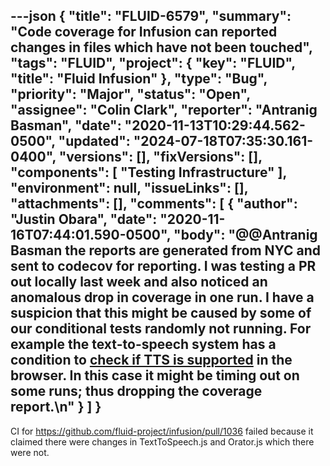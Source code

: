---json
{
  "title": "FLUID-6579",
  "summary": "Code coverage for Infusion can reported changes in files which have not been touched",
  "tags": "FLUID",
  "project": {
    "key": "FLUID",
    "title": "Fluid Infusion"
  },
  "type": "Bug",
  "priority": "Major",
  "status": "Open",
  "assignee": "Colin Clark",
  "reporter": "Antranig Basman",
  "date": "2020-11-13T10:29:44.562-0500",
  "updated": "2024-07-18T07:35:30.161-0400",
  "versions": [],
  "fixVersions": [],
  "components": [
    "Testing Infrastructure"
  ],
  "environment": null,
  "issueLinks": [],
  "attachments": [],
  "comments": [
    {
      "author": "Justin Obara",
      "date": "2020-11-16T07:44:01.590-0500",
      "body": "@@Antranig Basman the reports are generated from NYC and sent to codecov for reporting. I was testing a PR out locally last week and also noticed an anomalous drop in coverage in one run. I have a suspicion that this might be caused by some of our conditional tests randomly not running. For example the text-to-speech system has a condition to [check if TTS is supported](https://github.com/fluid-project/infusion/blob/main/tests/component-tests/textToSpeech/js/TextToSpeechTests.js#L22-L62) in the browser. In this case it might be timing out on some runs; thus dropping the coverage report.\n"
    }
  ]
}
---
CI for <https://github.com/fluid-project/infusion/pull/1036> failed because it claimed there were changes in TextToSpeech.js and Orator.js which there were not.

        